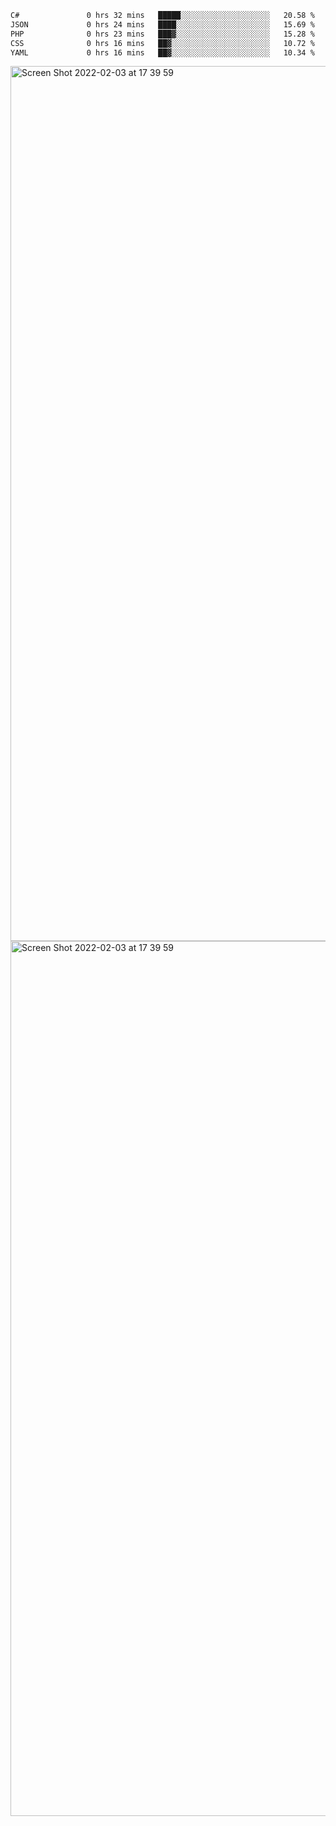 <!--START_SECTION:waka-->

```txt
C#               0 hrs 32 mins   █████░░░░░░░░░░░░░░░░░░░░   20.58 %
JSON             0 hrs 24 mins   ████░░░░░░░░░░░░░░░░░░░░░   15.69 %
PHP              0 hrs 23 mins   ███▓░░░░░░░░░░░░░░░░░░░░░   15.28 %
CSS              0 hrs 16 mins   ██▓░░░░░░░░░░░░░░░░░░░░░░   10.72 %
YAML             0 hrs 16 mins   ██▓░░░░░░░░░░░░░░░░░░░░░░   10.34 %
```

<!--END_SECTION:waka-->

<img width="1400" alt="Screen Shot 2022-02-03 at 17 39 59" src="https://user-images.githubusercontent.com/45716542/152387304-f2b60485-53a6-4f4b-a818-5cefb1b0c0ae.png">
<img width="1400" alt="Screen Shot 2022-02-03 at 17 39 59" src="https://user-images.githubusercontent.com/45716542/152387273-ea5cdf21-2a45-44da-8bef-00c1763b1d42.png">
